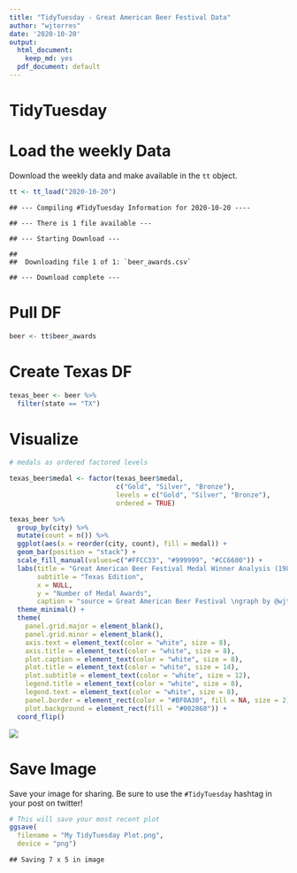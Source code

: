 ```yaml
---
title: "TidyTuesday - Great American Beer Festival Data"
author: "wjtorres"
date: '2020-10-20'
output:
  html_document:
    keep_md: yes
  pdf_document: default
---
```


# TidyTuesday



# Load the weekly Data

Download the weekly data and make available in the `tt` object.


```r
tt <- tt_load("2020-10-20")
```

```
## --- Compiling #TidyTuesday Information for 2020-10-20 ----
```

```
## --- There is 1 file available ---
```

```
## --- Starting Download ---
```

```
## 
## 	Downloading file 1 of 1: `beer_awards.csv`
```

```
## --- Download complete ---
```


# Pull DF


```r
beer <- tt$beer_awards
```


# Create Texas DF


```r
texas_beer <- beer %>%
  filter(state == "TX")
```


# Visualize


```r
# medals as ordered factored levels

texas_beer$medal <- factor(texas_beer$medal, 
                           c("Gold", "Silver", "Bronze"),
                           levels = c("Gold", "Silver", "Bronze"),
                           ordered = TRUE)

texas_beer %>%
  group_by(city) %>%
  mutate(count = n()) %>%
  ggplot(aes(x = reorder(city, count), fill = medal)) + 
  geom_bar(position = "stack") +
  scale_fill_manual(values=c("#FFCC33", "#999999", "#CC6600")) +
  labs(title = "Great American Beer Festival Medal Winner Analysis (1987-2020)", 
       subtitle = "Texas Edition",
       x = NULL,
       y = "Number of Medal Awards",
       caption = "source = Great American Beer Festival \ngraph by @wjtorres") +
  theme_minimal() +
  theme(
    panel.grid.major = element_blank(),
    panel.grid.minor = element_blank(),
    axis.text = element_text(color = "white", size = 8),
    axis.title = element_text(color = "white", size = 8),
    plot.caption = element_text(color = "white", size = 8),
    plot.title = element_text(color = "white", size = 14),
    plot.subtitle = element_text(color = "white", size = 12),
    legend.title = element_text(color = "white", size = 8),
    legend.text = element_text(color = "white", size = 8),
    panel.border = element_rect(color = "#BF0A30", fill = NA, size = 2),
    plot.background = element_rect(fill = "#002868")) +
  coord_flip() 
```

![](2020_10_20_tidy_tuesday_files/figure-html/Visualize-1.png)<!-- -->

# Save Image

Save your image for sharing. Be sure to use the `#TidyTuesday` hashtag in your post on twitter! 


```r
# This will save your most recent plot
ggsave(
  filename = "My TidyTuesday Plot.png",
  device = "png")
```

```
## Saving 7 x 5 in image
```
